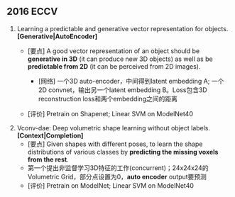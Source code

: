 ## 2016 ECCV
1. Learning a predictable and generative vector representation for objects. **[Generative|AutoEncoder]**
   - [要点] A good vector representation of an object should be **generative in 3D** (it can produce new 3D objects) 
   as well as be **predictable from 2D** (it can be perceived from 2D images).
      - [网络] 一个3D auto-encoder，中间得到latent embedding A; 一个2D convnet，输出另一个latent embedding B。Loss包含3D reconstruction loss和两个embedding之间的距离

   - [评价] Pretrain on Shapenet; Linear SVM on ModelNet40
2. Vconv-dae: Deep volumetric shape learning without object labels. **[Context|Completion]**
   - [要点] Given shapes with different poses, to learn the shape distributions of various classes by **predicting the missing voxels from the rest**.
   - 第一个提出非监督学习3D特征的工作(concurrent)；24x24x24的Volumetric Grid，部分点设置为0，**auto encoder** output要预测
   - [评价] Pretrain on ModelNet; Linear SVM on ModelNet40
